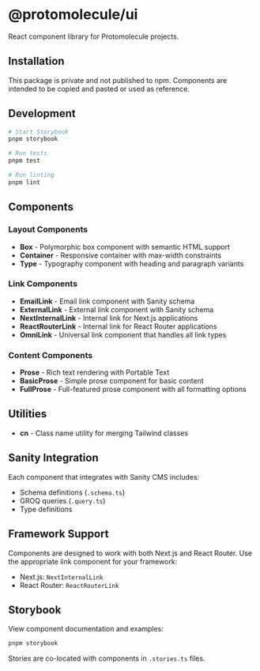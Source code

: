 # @protomolecule/ui

React component library for Protomolecule projects.

## Installation

This package is private and not published to npm. Components are intended to be copied and pasted or used as reference.

## Development

```bash
# Start Storybook
pnpm storybook

# Run tests
pnpm test

# Run linting
pnpm lint
```

## Components

### Layout Components

- **Box** - Polymorphic box component with semantic HTML support
- **Container** - Responsive container with max-width constraints
- **Type** - Typography component with heading and paragraph variants

### Link Components

- **EmailLink** - Email link component with Sanity schema
- **ExternalLink** - External link component with Sanity schema
- **NextInternalLink** - Internal link for Next.js applications
- **ReactRouterLink** - Internal link for React Router applications
- **OmniLink** - Universal link component that handles all link types

### Content Components

- **Prose** - Rich text rendering with Portable Text
- **BasicProse** - Simple prose component for basic content
- **FullProse** - Full-featured prose component with all formatting options

## Utilities

- **cn** - Class name utility for merging Tailwind classes

## Sanity Integration

Each component that integrates with Sanity CMS includes:

- Schema definitions (`.schema.ts`)
- GROQ queries (`.query.ts`)
- Type definitions

## Framework Support

Components are designed to work with both Next.js and React Router. Use the appropriate link component for your framework:

- Next.js: `NextInternalLink`
- React Router: `ReactRouterLink`

## Storybook

View component documentation and examples:

```bash
pnpm storybook
```

Stories are co-located with components in `.stories.ts` files.
